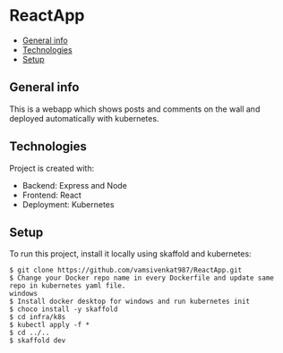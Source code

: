 # ReactApp
* [General info](#general-info)
* [Technologies](#technologies)
* [Setup](#setup)

## General info
This is a webapp which shows posts and comments on the wall and deployed automatically with kubernetes. 

## Technologies
Project is created with:
* Backend: Express and Node
* Frontend: React
* Deployment: Kubernetes

## Setup
To run this project, install it locally using skaffold and kubernetes:

```
$ git clone https://github.com/vamsivenkat987/ReactApp.git
$ Change your Docker repo name in every Dockerfile and update same repo in kubernetes yaml file.
windows
$ Install docker desktop for windows and run kubernetes init
$ choco install -y skaffold
$ cd infra/k8s 
$ kubectl apply -f *
$ cd ../..
$ skaffold dev
```
